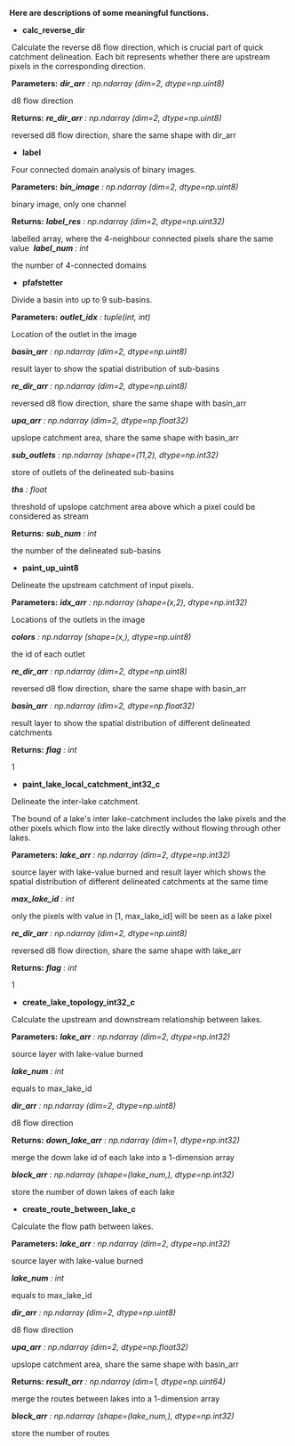 **Here are descriptions of some meaningful functions.**

- **calc_reverse_dir**

​		Calculate the reverse d8 flow direction, which is crucial part of quick catchment delineation. Each bit represents whether there are upstream pixels in the corresponding direction.

​		**Parameters:**    ***dir_arr**  :  np.ndarray (dim=2, dtype=np.uint8)*

​										d8 flow direction

​		**Returns:**           ***re_dir_arr**  :  np.ndarray (dim=2, dtype=np.uint8)*

​										reversed d8 flow direction, share the same shape with dir_arr

- **label**

​        Four connected domain analysis of binary images.

​		**Parameters:**    ***bin_image***  *:  np.ndarray (dim=2, dtype=np.uint8)*

​										binary image, only one channel

​		**Returns:**           ***label_res**  :  np.ndarray (dim=2, dtype=np.uint32)*

​										labelled array, where the 4-neighbour connected pixels share the same value 
​		                           ***label_num**  :  int*

​										the number of 4-connected domains 

- **pfafstetter**

​        Divide a basin into up to 9 sub-basins.

​		**Parameters:**    ***outlet_idx***  *:  tuple(int, int)*

​										Location of the outlet in the image

​		                           ***basin_arr**  :  np.ndarray (dim=2, dtype=np.uint8)*

​										result layer to show the spatial distribution of sub-basins

​		                           ***re_dir_arr**  :  np.ndarray (dim=2, dtype=np.uint8)*

​										reversed d8 flow direction, share the same shape with basin_arr

​		                           ***upa_arr**  :  np.ndarray (dim=2, dtype=np.float32)*

​										upslope catchment area, share the same shape with basin_arr

​		                           ***sub_outlets**  :  np.ndarray (shape=(11,2), dtype=np.int32)*

​										store of outlets of the delineated sub-basins

​		                           ***ths**  :  float*

​										threshold of upslope catchment area above which a pixel could be considered as stream

​		**Returns:**           ***sub_num**  :  int*

​										the number of the delineated sub-basins

- **paint_up_uint8**

​        Delineate the upstream catchment of input pixels.

​		**Parameters:**    ***idx_arr***  *:  np.ndarray (shape=(x,2), dtype=np.int32)*

​										Locations of the outlets in the image

​		                           ***colors**  :  np.ndarray (shape=(x,), dtype=np.uint8)*

​										the id of each outlet

​		                           ***re_dir_arr**  :  np.ndarray (dim=2, dtype=np.uint8)*

​										reversed d8 flow direction, share the same shape with basin_arr

​		                           ***basin_arr**  :  np.ndarray (dim=2, dtype=np.float32)*

​										result layer to show the spatial distribution of different delineated catchments

​		**Returns:**           ***flag**  :  int*

​										1

- **paint_lake_local_catchment_int32_c**

​		Delineate the inter-lake catchment.

​		The bound of a lake's inter lake-catchment includes the lake pixels and the other pixels which flow into the lake directly without flowing through other lakes. 

​		**Parameters:**    ***lake_arr***  *:  np.ndarray (dim=2, dtype=np.int32)*

​										source layer with lake-value burned and result layer which shows the spatial distribution of different delineated catchments at the same time

​		                           ***max_lake_id**  :  int*

​										only the pixels with value in [1, max_lake_id] will be seen as a lake pixel

​		                           ***re_dir_arr**  :  np.ndarray (dim=2, dtype=np.uint8)*

​										reversed d8 flow direction, share the same shape with lake_arr

​		**Returns:**           ***flag**  :  int*

​										1

- **create_lake_topology_int32_c**

​		Calculate the upstream and downstream relationship between lakes.

​		**Parameters:**    ***lake_arr***  *:  np.ndarray (dim=2, dtype=np.int32)*

​										source layer with lake-value burned

​		                           ***lake_num**  :  int*

​										equals to max_lake_id

​		                           ***dir_arr**  :  np.ndarray (dim=2, dtype=np.uint8)*

​										d8 flow direction

​		**Returns:**           ***down_lake_arr**  :  np.ndarray (dim=1, dtype=np.int32)*

​										merge the down lake id of each lake into a 1-dimension array

​		                           ***block_arr**  :  np.ndarray (shape=(lake_num,), dtype=np.int32)*

​										store the number of down lakes of each lake 

- **create_route_between_lake_c**

​		Calculate the flow path between lakes.

​		**Parameters:**    ***lake_arr***  *:  np.ndarray (dim=2, dtype=np.int32)*

​										source layer with lake-value burned

​		                           ***lake_num**  :  int*

​										equals to max_lake_id

​		                           ***dir_arr**  :  np.ndarray (dim=2, dtype=np.uint8)*

​										d8 flow direction

​		                           ***upa_arr**  :  np.ndarray (dim=2, dtype=np.float32)*

​										upslope catchment area, share the same shape with basin_arr

​		**Returns:**           ***result_arr**  :  np.ndarray (dim=1, dtype=np.uint64)*

​										merge the routes between lakes into a 1-dimension array

​		                           ***block_arr**  :  np.ndarray (shape=(lake_num,), dtype=np.int32)*

​										store the number of routes 